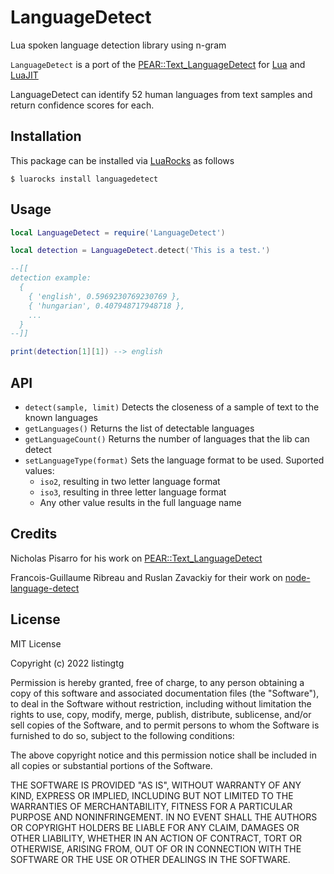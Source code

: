 # LanguageDetect
Lua spoken language detection library using n-gram

`LanguageDetect` is a port of the [PEAR::Text_LanguageDetect](https://pear.php.net/package/Text_LanguageDetect) for [Lua](https://lua.org) and [LuaJIT](https://luajit.org)

LanguageDetect can identify 52 human languages from text samples and return confidence scores for each.

## Installation

This package can be installed via [LuaRocks](https://luarocks.org/) as follows
```shell
$ luarocks install languagedetect
```

## Usage

```lua
local LanguageDetect = require('LanguageDetect')

local detection = LanguageDetect.detect('This is a test.')

--[[
detection example:
  {
    { 'english', 0.5969230769230769 },
    { 'hungarian', 0.407948717948718 },
    ...
  }
--]]

print(detection[1][1]) --> english
```

## API
* `detect(sample, limit)` Detects the closeness of a sample of text to the known languages
* `getLanguages()` Returns the list of detectable languages
* `getLanguageCount()` Returns the number of languages that the lib can detect
* `setLanguageType(format)` Sets the language format to be used. Suported values:
  * `iso2`, resulting in two letter language format
  * `iso3`, resulting in three letter language format
  * Any other value results in the full language name

## Credits
Nicholas Pisarro for his work on [PEAR::Text_LanguageDetect](https://pear.php.net/package/Text_LanguageDetect)

Francois-Guillaume Ribreau and Ruslan Zavackiy for their work on [node-language-detect](https://github.com/FGRibreau/node-language-detect)

## License

MIT License

Copyright (c) 2022 listingtg

Permission is hereby granted, free of charge, to any person obtaining a copy
of this software and associated documentation files (the "Software"), to deal
in the Software without restriction, including without limitation the rights
to use, copy, modify, merge, publish, distribute, sublicense, and/or sell
copies of the Software, and to permit persons to whom the Software is
furnished to do so, subject to the following conditions:

The above copyright notice and this permission notice shall be included in all
copies or substantial portions of the Software.

THE SOFTWARE IS PROVIDED "AS IS", WITHOUT WARRANTY OF ANY KIND, EXPRESS OR
IMPLIED, INCLUDING BUT NOT LIMITED TO THE WARRANTIES OF MERCHANTABILITY,
FITNESS FOR A PARTICULAR PURPOSE AND NONINFRINGEMENT. IN NO EVENT SHALL THE
AUTHORS OR COPYRIGHT HOLDERS BE LIABLE FOR ANY CLAIM, DAMAGES OR OTHER
LIABILITY, WHETHER IN AN ACTION OF CONTRACT, TORT OR OTHERWISE, ARISING FROM,
OUT OF OR IN CONNECTION WITH THE SOFTWARE OR THE USE OR OTHER DEALINGS IN THE
SOFTWARE.
